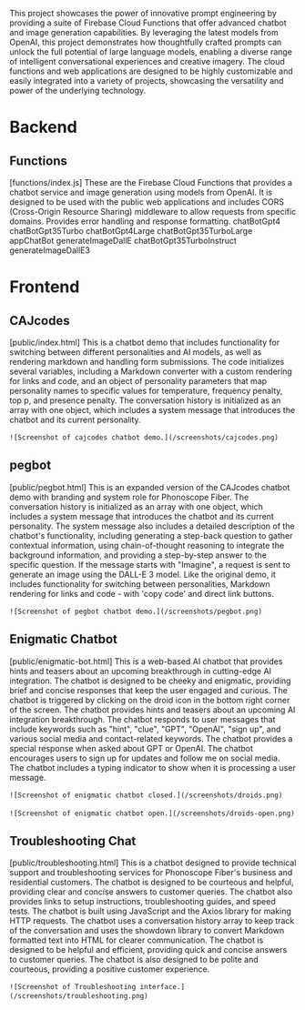 This project showcases the power of innovative prompt engineering by providing a suite of 
Firebase Cloud Functions that offer advanced chatbot and image generation capabilities. By leveraging the latest models from OpenAI, this project demonstrates how thoughtfully crafted prompts can unlock the full potential of large language models, enabling a diverse range of intelligent conversational experiences and creative imagery.
The cloud functions and web applications are designed to be highly customizable and easily integrated into a variety of projects, showcasing the versatility and power of the underlying technology.

# Backend 

## Functions 
[functions/index.js]
    These are the Firebase Cloud Functions that provides a chatbot service and image generation using models from OpenAI. It is designed to be used with the public web applications and includes CORS (Cross-Origin Resource Sharing) middleware to allow requests from specific domains. Provides error handling and response formatting.
            chatBotGpt4
            chatBotGpt35Turbo
            chatBotGpt4Large
            chatBotGpt35TurboLarge
            appChatBot
            generateImageDallE
            chatBotGpt35TurboInstruct
            generateImageDallE3

# Frontend

## CAJcodes
[public/index.html]
    This is a chatbot demo that includes functionality for switching between different personalities and AI models, as well as rendering markdown and handling form submissions.
    The code initializes several variables, including a Markdown converter with a custom rendering for links and code, and an object of personality parameters that map personality names to specific values for temperature, frequency penalty, top p, and presence penalty.
    The conversation history is initialized as an array with one object, which includes a system message that introduces the chatbot and its current personality.

    ![Screenshot of cajcodes chatbot demo.](/screenshots/cajcodes.png)

## pegbot
[public/pegbot.html]
    This is an expanded version of the CAJcodes chatbot demo with branding and system role for Phonoscope Fiber. 
    The conversation history is initialized as an array with one object, which includes a system message that introduces the chatbot and its current personality. The system message also includes a detailed description of the chatbot's functionality, including generating a step-back question to gather contextual information, using chain-of-thought reasoning to integrate the background information, and providing a step-by-step answer to the specific question.
    If the message starts with "Imagine", a request is sent to generate an image using the DALL-E 3 model.
    Like the original demo, it includes functionality for switching between personalities, Markdown rendering for links and code - with 'copy code' and direct link buttons.

    ![Screenshot of pegbot chatbot demo.](/screenshots/pegbot.png)

## Enigmatic Chatbot
[public/enigmatic-bot.html]
    This is a web-based AI chatbot that provides hints and teasers about an upcoming breakthrough in cutting-edge AI integration. The chatbot is designed to be cheeky and enigmatic, providing brief and concise responses that keep the user engaged and curious.
            The chatbot is triggered by clicking on the droid icon in the bottom right corner of the screen.
            The chatbot provides hints and teasers about an upcoming AI integration breakthrough.
            The chatbot responds to user messages that include keywords such as "hint", "clue", "GPT", "OpenAI", "sign up", and various social media and contact-related keywords.
            The chatbot provides a special response when asked about GPT or OpenAI.
            The chatbot encourages users to sign up for updates and follow me on social media.
            The chatbot includes a typing indicator to show when it is processing a user message.

    ![Screenshot of enigmatic chatbot closed.](/screenshots/droids.png)

    ![Screenshot of enigmatic chatbot open.](/screenshots/droids-open.png)
    
## Troubleshooting Chat
[public/troubleshooting.html]
    This is a chatbot designed to provide technical support and troubleshooting services for Phonoscope Fiber's business and residential customers. The chatbot is designed to be courteous and helpful, providing clear and concise answers to customer queries. The chatbot also provides links to setup instructions, troubleshooting guides, and speed tests.
    The chatbot is built using JavaScript and the Axios library for making HTTP requests. The chatbot uses a conversation history array to keep track of the conversation and uses the showdown library to convert Markdown formatted text into HTML for clearer communication.
    The chatbot is designed to be helpful and efficient, providing quick and concise answers to customer queries. The chatbot is also designed to be polite and courteous, providing a positive customer experience.

    ![Screenshot of Troubleshooting interface.](/screenshots/troubleshooting.png)
